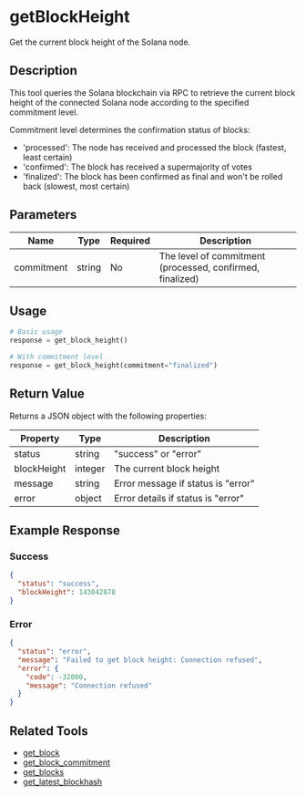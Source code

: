 # getBlockHeight

Get the current block height of the Solana node.

## Description

This tool queries the Solana blockchain via RPC to retrieve the current block height of the connected Solana node according to the specified commitment level.

Commitment level determines the confirmation status of blocks:
- 'processed': The node has received and processed the block (fastest, least certain)
- 'confirmed': The block has received a supermajority of votes
- 'finalized': The block has been confirmed as final and won't be rolled back (slowest, most certain)

## Parameters

| Name | Type | Required | Description |
|------|------|----------|-------------|
| commitment | string | No | The level of commitment (processed, confirmed, finalized) |

## Usage

```python
# Basic usage
response = get_block_height()

# With commitment level
response = get_block_height(commitment="finalized")
```

## Return Value

Returns a JSON object with the following properties:

| Property | Type | Description |
|----------|------|-------------|
| status | string | "success" or "error" |
| blockHeight | integer | The current block height |
| message | string | Error message if status is "error" |
| error | object | Error details if status is "error" |

## Example Response

### Success
```json
{
  "status": "success",
  "blockHeight": 143042878
}
```

### Error
```json
{
  "status": "error",
  "message": "Failed to get block height: Connection refused",
  "error": {
    "code": -32000,
    "message": "Connection refused"
  }
}
```

## Related Tools

- [get_block](get_block.md)
- [get_block_commitment](get_block_commitment.md)
- [get_blocks](get_blocks.md)
- [get_latest_blockhash](get_latest_blockhash.md) 